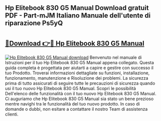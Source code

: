 ## Hp Elitebook 830 G5 Manual Download gratuit PDF - Part-mJM Italiano Manuale dell'utente di riparazione Ps5yQ

# <h2><a href="http://dffiry.blite.top/?on=Hp+Elitebook+830+G5+Manual">🔗Download 👉🔴 Hp Elitebook 830 G5 Manual</a></h2>

[![Hp Elitebook 830 G5 Manual download](https://i.imgur.com/lujVjoI.png)](http://dffiry.blite.top/?on=Hp+Elitebook+830+G5+Manual)
Benvenuto nel manuale di Istruzioni per il tuo Hp Elitebook 830 G5 Manual appena collegato. Questa guida completa è progettata per aiutarti a capire e gestire con successo il tuo Prodotto. Troverai informazioni dettagliate su funzioni, installazione, funzionamento, manutenzione e Risoluzione dei problemi. La sicurezza prima di tutto assicurati di seguire tutte le precauzioni di sicurezza quando usi il tuo nuovo Hp Elitebook 830 G5 Manual. Scopri le possibilità Dell'elenco delle funzionalità con il tuo nuovo Hp Elitebook 830 G5 Manual. Ci auguriamo che Hp Elitebook 830 G5 Manual sia stato un bene prezioso mentre navighi tra le funzionalità del tuo nuovo prodotto. In caso di domande o dubbi, non esitare a contattare il nostro Team di assistenza clienti.
